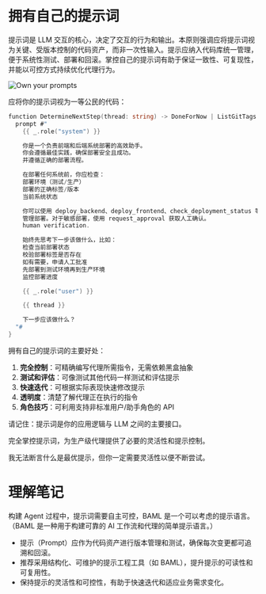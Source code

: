 # 拥有自己的提示词

提示词是 LLM 交互的核心，决定了交互的行为和输出。本原则强调应将提示词视为关键、受版本控制的代码资产，而非一次性输入。提示应纳入代码库统一管理，便于系统性测试、部署和回滚。掌控自己的提示词有助于保证一致性、可复现性，并能以可控方式持续优化代理行为。

![Own your prompts](https://apframework.com/static/images/2025-07-08-12-Factor-Agents/image%201.png)

应将你的提示词视为一等公民的代码：

```go
function DetermineNextStep(thread: string) -> DoneForNow | ListGitTags | DeployBackend | DeployFrontend | RequestMoreInformation {
  prompt #"
    {{ _.role("system") }}

    你是一个负责前端和后端系统部署的高效助手。
    你会遵循最佳实践，确保部署安全且成功。
    并遵循正确的部署流程。

    在部署任何系统前，你应检查：
    部署环境（测试/生产）
    部署的正确标签/版本
    当前系统状态

    你可以使用 deploy_backend、deploy_frontend、check_deployment_status 等工具
    管理部署。对于敏感部署，使用 request_approval 获取人工确认。
    human verification.

    始终先思考下一步该做什么，比如：
    检查当前部署状态
    校验部署标签是否存在
    如有需要，申请人工批准
    先部署到测试环境再到生产环境
    监控部署进度

    {{ _.role("user") }}

    {{ thread }}

    下一步应该做什么？
  "#
}
```

拥有自己的提示词的主要好处：

1. **完全控制**：可精确编写代理所需指令，无需依赖黑盒抽象
2. **测试和评估**：可像测试其他代码一样测试和评估提示
3. **快速迭代**：可根据实际表现快速修改提示
4. **透明度**：清楚了解代理正在执行的指令
5. **角色技巧**：可利用支持非标准用户/助手角色的 API

请记住：提示词是你的应用逻辑与 LLM 之间的主要接口。

完全掌控提示词，为生产级代理提供了必要的灵活性和提示控制。

我无法断言什么是最优提示，但你一定需要灵活性以便不断尝试。

# **理解笔记**

构建 Agent 过程中，提示词需要自主可控，BAML 是一个可以考虑的提示语言。（BAML 是一种用于构建可靠的 AI 工作流和代理的简单提示语言。）

- 提示（Prompt）应作为代码资产进行版本管理和测试，确保每次变更都可追溯和回滚。
- 推荐采用结构化、可维护的提示工程工具（如 BAML），提升提示的可读性和可复用性。
- 保持提示的灵活性和可控性，有助于快速迭代和适应业务需求变化。

